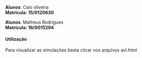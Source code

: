 **Alunos**: Caio oliveira <br>
**Matrícula: 15/0120630**

**Alunos**: Matheus Rodrigues   
**Matrícula: 16/0015294**

#### Utilização
Para visualizar as simulações basta clicar nos arquivos avl.html 